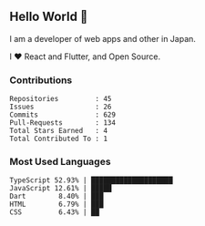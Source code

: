 ## Hello World 👋

I am a developer of web apps and other in Japan.

I ❤️ React and Flutter, and Open Source.

### Contributions

<!-- contributions start -->

    Repositories         : 45
    Issues               : 26
    Commits              : 629
    Pull-Requests        : 134
    Total Stars Earned   : 4
    Total Contributed To : 1

<!-- contributions end -->

### Most Used Languages

<!-- most-used-languages start -->

    TypeScript 52.93% | ████████████████████
    JavaScript 12.61% | █████
    Dart        8.40% | ███
    HTML        6.79% | ███
    CSS         6.43% | ██

<!-- most-used-languages end -->
